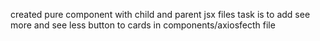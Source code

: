created pure component  with child and parent jsx files
task is to add see more and see less button to cards in components/axiosfecth file
